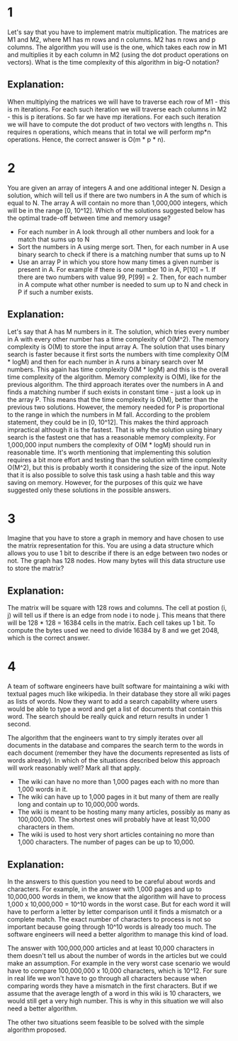 # 1
Let's say that you have to implement matrix multiplication. The matrices are M1 and M2, where M1 has m rows and n columns. M2 has n rows and p columns. The algorithm you will use is the one, which takes each row in M1 and multiplies it by each column in M2 (using the dot product operations on vectors). What is the time complexity of this algorithm in big-O notation?

## Explanation:
When multiplying the matrices we will have to traverse each row of M1 - this is m iterations. For each such iteration we will traverse each columns in M2 - this is p iterations. So far we have mp iterations. For each such iteration we will have to compute the dot product of two vectors with lengths n. This requires n operations, which means that in total we will perform mp*n operations. Hence, the correct answer is O(m * p * n).

# 2
You are given an array of integers A and one additional integer N. Design a solution, which will tell us if there are two numbers in A the sum of which is equal to N. The array A will contain no more than 1,000,000 integers, which will be in the range [0, 10^12]. Which of the solutions suggested below has the optimal trade-off between time and memory usage?

* For each number in A look through all other numbers and look for a match that sums up to N
* Sort the numbers in A using merge sort. Then, for each number in A use binary search to check if there is a matching number that sums up to N
* Use an array P in which you store how many times a given number is present in A. For example if there is one number 10 in A, P[10] = 1. If there are two numbers with value 99, P[99] = 2. Then, for each number in A compute what other number is needed to sum up to N and check in P if such a number exists.

## Explanation:
Let's say that A has M numbers in it. The solution, which tries every number in A with every other number has a time complexity of O(M^2). The memory complexity is O(M) to store the input array A. The solution that uses binary search is faster because it first sorts the numbers with time complexity O(M * logM) and then for each number in A runs a binary search over M numbers. This again has time complexity O(M * logM) and this is the overall time complexity of the algorithm. Memory complexity is O(M), like for the previous algorithm. The third approach iterates over the numbers in A and finds a matching number if such exists in constant time - just a look up in the array P. This means that the time complexity is O(M), better than the previous two solutions. However, the memory needed for P is proportional to the range in which the numbers in M fall. According to the problem statement, they could be in [0, 10^12]. This makes the third approach impractical although it is the fastest. That is why the solution using binary search is the fastest one that has a reasonable memory complexity. For 1,000,000 input numbers the complexity of O(M * logM) should run in reasonable time. It's worth mentioning that implementing this solution requires a bit more effort and testing than the solution with time complexity O(M^2), but this is probably worth it considering the size of the input. Note that it is also possible to solve this task using a hash table and this way saving on memory. However, for the purposes of this quiz we have suggested only these solutions in the possible answers.

# 3
Imagine that you have to store a graph in memory and have chosen to use the matrix representation for this. You are using a data structure which allows you to use 1 bit to describe if there is an edge between two nodes or not. The graph has 128 nodes. How many bytes will this data structure use to store the matrix?

## Explanation:
The matrix will be square with 128 rows and columns. The cell at postion (i, j) will tell us if there is an edge from node i to node j. This means that there will be 128 * 128 = 16384 cells in the matrix. Each cell takes up 1 bit. To compute the bytes used we need to divide 16384 by 8 and we get 2048, which is the correct answer.

# 4
A team of software engineers have built software for maintaining a wiki with textual pages much like wikipedia. In their database they store all wiki pages as lists of words. Now they want to add a search capability where users would be able to type a word and get a list of documents that contain this word. The search should be really quick and return results in under 1 second.

The algorithm that the engineers want to try simply iterates over all documents in the database and compares the search term to the words in each document (remember they have the documents represented as lists of words already). In which of the situations described below this approach will work reasonably well? Mark all that apply.

* The wiki can have no more than 1,000 pages each with no more than 1,000 words in it.
* The wiki can have up to 1,000 pages in it but many of them are really long and contain up to 10,000,000 words.
* The wiki is meant to be hosting many many articles, possibly as many as 100,000,000. The shortest ones will probably have at least 10,000 characters in them.
* The wiki is used to host very short articles containing no more than 1,000 characters. The number of pages can be up to 10,000.

## Explanation:
In the answers to this question you need to be careful about words and characters. For example, in the answer with 1,000 pages and up to 10,000,000 words in them, we know that the algorithm will have to process 1,000 x 10,000,000 = 10^10 words in the worst case. But for each word it will have to perform a letter by letter comparison until it finds a mismatch or a complete match. The exact number of characters to process is not so important because going through 10^10 words is already too much. The software engineers will need a better algorithm to manage this kind of load.

The answer with 100,000,000 articles and at least 10,000 characters in them doesn't tell us about the number of words in the articles but we could make an assumption. For example in the very worst case scenario we would have to compare 100,000,000 x 10,000 characters, which is 10^12. For sure in real life we won't have to go through all characters because when comparing words they have a mismatch in the first characters. But if we assume that the average length of a word in this wiki is 10 characters, we would still get a very high number. This is why in this situation we will also need a better algorithm.

The other two situations seem feasible to be solved with the simple algorithm proposed.
